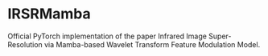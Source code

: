# IRSRMamba
Official PyTorch implementation of the paper Infrared Image Super-Resolution via Mamba-based Wavelet Transform Feature Modulation Model.
